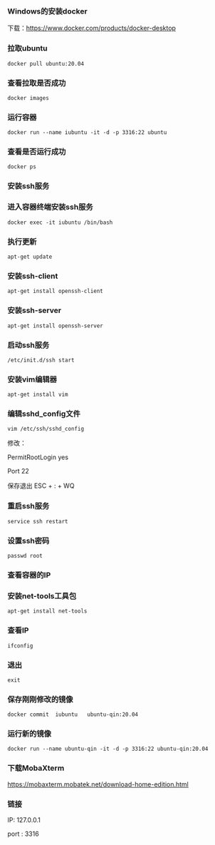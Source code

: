 ### Windows的安装docker

下载：https://www.docker.com/products/docker-desktop



### 拉取ubuntu

```shell
docker pull ubuntu:20.04
```



### 查看拉取是否成功

```shell
docker images
```



### 运行容器

```shell
docker run --name iubuntu -it -d -p 3316:22 ubuntu
```



### 查看是否运行成功

```shell
docker ps
```



### 安装ssh服务



### 进入容器终端安装ssh服务

```shell
docker exec -it iubuntu /bin/bash
```



### 执行更新

```shell
apt-get update
```



### 安装ssh-client

```shell
apt-get install openssh-client
```



### 安装ssh-server

```shell
apt-get install openssh-server
```



### 启动ssh服务

```shell
/etc/init.d/ssh start
```



### 安装vim编辑器

```shell
apt-get install vim
```



### 编辑sshd_config文件

```shell
vim /etc/ssh/sshd_config
```

修改：

PermitRootLogin yes

Port 22

保存退出 ESC + : + WQ





### 重启ssh服务

```shell
service ssh restart
```



### 设置ssh密码

```shell
passwd root
```



### 查看容器的IP



### 安装net-tools工具包

```shell
apt-get install net-tools
```



### 查看IP

```shell
ifconfig
```



### 退出

```shell
exit
```



### 保存刚刚修改的镜像

```shell
docker commit  iubuntu   ubuntu-qin:20.04
```



### 运行新的镜像

```shell
docker run --name ubuntu-qin -it -d -p 3316:22 ubuntu-qin:20.04
```



### 下载MobaXterm

https://mobaxterm.mobatek.net/download-home-edition.html



### 链接

IP: 127.0.0.1

port : 3316



